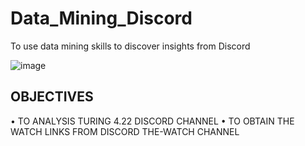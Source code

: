 # Data_Mining_Discord
To use data mining skills to discover insights from Discord

![image](https://user-images.githubusercontent.com/69633814/99181760-ec38f000-2730-11eb-9192-8deccb27e7b1.png)

 
## OBJECTIVES
• TO ANALYSIS TURING 4.22 DISCORD CHANNEL
• TO OBTAIN THE WATCH LINKS FROM DISCORD THE-WATCH CHANNEL
